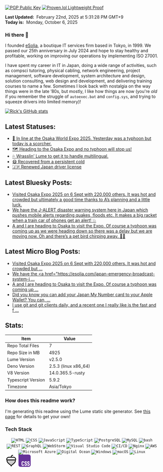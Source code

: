 [![PGP Public Key](https://img.shields.io/badge/PGP-Public_Key-orange?style=flat-square&logo=monkey%20tie)](https://cogley.jp/pgp) [![Proven.lol Lightweight Proof](https://img.shields.io/badge/Proven.lol-Lightweight_Proof-green?style=flat-square&logo=cachet)](https://proven.lol/6265e6)  
  
**Last Updated:**&nbsp; February 22nd, 2025 at 5:31:28 PM GMT+9  
**Today is:**&nbsp; Monday, October 6, 2025  

### Hi there 👋

I founded [eSolia](https://esolia.com), a boutique IT services firm based in Tokyo, in 1999. We passed our 25th anniversary in July 2024 and hope to stay healthy and profitable, working on improving our operations by implementing ISO 27001.  

I have spent my career in IT in Japan, doing a wide range of activities, such as compsci tutoring, physical cabling, network engineering, project management, software development, system architecture and design, solution consulting, web design and development, and delivering training courses to name a few. Sometimes I look back with nostalgia on the way things were in the late ’80s, but mostly, I like how things are now (you're _old_ if you remember the struggle of `autoexec.bat` and `config.sys`, and trying to squeeze drivers into limited memory)! 

[![Rick's GitHub stats](https://github-readme-stats.vercel.app/api?username=rickcogley&show_icons=true&theme=transparent)](https://github.com/anuraghazra/github-readme-stats)

## Latest Statuses:
* [🗾 In line at the Osaka World Expo 2025. Yesterday was a typhoon but today is a scorcher.](https://rick.status.lol/rick/68bb6fe4797f2)
* [🗺️ Heading to the Osaka Expo and no typhoon will stop us!](https://rick.status.lol/rick/68ba83e34be64)
* [💦 Wrasslin’ Lume to get it to handle multilingual.](https://rick.status.lol/rick/67b98bf4e488e)
* [😷 Recovered from a persistent cold](https://rick.status.lol/rick/67a1a389c28bb)
* [🇯🇵 Renewed Japan driver license](https://rick.status.lol/rick/6788c5f4d217e)

## Latest Bluesky Posts:
* [Visited Osaka Expo 2025 on 6 Sept with 220,000 others. It was hot and crowded but ultimately a good time thanks to A’s planning and a little luck.](https://bsky.app/profile/cogley.jp/post/3lyag23rvig2u)
* [We have the J-ALERT disaster warning system here in Japan which pushes mobile alerts regarding quakes, floods etc. It makes a big racket when a train car of phones get an alert! 💥](https://bsky.app/profile/cogley.jp/post/3ly2zhtuqak25)
* [A and I are heading to Osaka to visit the Expo. Of course a typhoon was coming up as we were heading down so there was a delay but we are moving now. Oh and there’s a pet bird chirping away. 🚄🐤](https://bsky.app/profile/cogley.jp/post/3ly2yuvvisd24)

## Latest Micro Blog Posts:
* [Visited Osaka Expo 2025 on 6 Sept with 220,000 others. It was hot and crowded but ...](http://rickcogley.micro.blog/2025/09/07/visited-osaka-expo-on-sept.html)
* [We have the &lt;a href=&#34;https://esolia.com/japan-emergency-broadcast-system-j ...](http://rickcogley.micro.blog/2025/09/05/we-have-the-jalert-disaster.html)
* [A and I are heading to Osaka to visit the Expo. Of course a typhoon was coming up ...](http://rickcogley.micro.blog/2025/09/05/a-and-i-are-heading.html)
* [Did you know you can add your Japan My Number card to your Apple Wallet? You can, ...](http://rickcogley.micro.blog/2025/06/25/did-you-know-you-can.html)
* [I use git and git clients daily, and a recent one I really like is the fast and f ...](http://rickcogley.micro.blog/2025/06/24/i-use-git-and-git.html)

## Stats:

| Item | Value |
| --- | --- |
| Repo Total Files | 7 |
| Repo Size in MB | 4925 |
| Lume Version | v2.5.0 |
| Deno Version | 2.5.3 (linux x86_64) |
| V8 Version | 14.0.365.5-rusty |
| Typescript Version | 5.9.2 |
| Timezone | Asia/Tokyo |

### How does this readme work? 

I'm generating this readme using the Lume static site generator. See [this page](https://rickcogley.github.io/rickcogley/) for details to get your own! 

### Tech Stack

<div align="center">
	<code><img width="30" src="https://user-images.githubusercontent.com/25181517/192158954-f88b5814-d510-4564-b285-dff7d6400dad.png" alt="HTML" title="HTML"/></code>
	<code><img width="30" src="https://user-images.githubusercontent.com/25181517/183898674-75a4a1b1-f960-4ea9-abcb-637170a00a75.png" alt="CSS" title="CSS"/></code>
	<code><img width="30" src="https://user-images.githubusercontent.com/25181517/117447155-6a868a00-af3d-11eb-9cfe-245df15c9f3f.png" alt="JavaScript" title="JavaScript"/></code>
	<code><img width="30" src="https://user-images.githubusercontent.com/25181517/183890598-19a0ac2d-e88a-4005-a8df-1ee36782fde1.png" alt="TypeScript" title="TypeScript"/></code>
	<code><img width="30" src="https://user-images.githubusercontent.com/25181517/117208740-bfb78400-adf5-11eb-97bb-09072b6bedfc.png" alt="PostgreSQL" title="PostgreSQL"/></code>
	<code><img width="30" src="https://user-images.githubusercontent.com/25181517/183896128-ec99105a-ec1a-4d85-b08b-1aa1620b2046.png" alt="MySQL" title="MySQL"/></code>
	<code><img width="30" src="https://user-images.githubusercontent.com/25181517/192158606-7c2ef6bd-6e04-47cf-b5bc-da2797cb5bda.png" alt="bash" title="bash"/></code>
	<code><img width="30" src="https://user-images.githubusercontent.com/25181517/192107858-fe19f043-c502-4009-8c47-476fc89718ad.png" alt="REST" title="REST"/></code>
	<code><img width="30" src="https://user-images.githubusercontent.com/25181517/192107856-aa92c8b1-b615-47c3-9141-ed0d29a90239.png" alt="GraphQL" title="GraphQL"/></code>
	<code><img width="30" src="https://user-images.githubusercontent.com/25181517/192108893-b1eed3c7-b2c4-4e1c-9e9f-c7e83637b33d.png" alt="WebStorm" title="WebStorm"/></code>
	<code><img width="30" src="https://user-images.githubusercontent.com/25181517/192108891-d86b6220-e232-423a-bf5f-90903e6887c3.png" alt="Visual Studio Code" title="Visual Studio Code"/></code>
	<code><img width="30" src="https://user-images.githubusercontent.com/25181517/183868728-b2e11072-00a5-47e2-8a4e-4ebbb2b8c554.png" alt="CI/CD" title="CI/CD"/></code>
	<code><img width="30" src="https://user-images.githubusercontent.com/25181517/183345125-9a7cd2e6-6ad6-436f-8490-44c903bef84c.png" alt="Nginx" title="Nginx"/></code>
	<code><img width="30" src="https://user-images.githubusercontent.com/25181517/183896132-54262f2e-6d98-41e3-8888-e40ab5a17326.png" alt="AWS" title="AWS"/></code>
	<code><img width="30" src="https://user-images.githubusercontent.com/25181517/183911544-95ad6ba7-09bf-4040-ac44-0adafedb9616.png" alt="Microsoft Azure" title="Microsoft Azure"/></code>
	<code><img width="30" src="https://github.com/user-attachments/assets/f3bee16b-3609-489f-9445-d08c0a52468b" alt="Digital Ocean" title="Digital Ocean"/></code>
	<code><img width="30" src="https://user-images.githubusercontent.com/25181517/186884150-05e9ff6d-340e-4802-9533-2c3f02363ee3.png" alt="Windows" title="Windows"/></code>
	<code><img width="30" src="https://user-images.githubusercontent.com/25181517/186884152-ae609cca-8cf1-4175-8d60-1ce1fa078ca2.png" alt="macOS" title="macOS"/></code>
	<code><img width="30" src="https://github.com/marwin1991/profile-technology-icons/assets/76662862/2481dc48-be6b-4ebb-9e8c-3b957efe69fa" alt="Linux" title="Linux"/></code>
</div>

<img src="/_site/icons/phosphor/acorn-duotone.svg" width="40px">
<img src="/_site/css.svg" width="40px">




